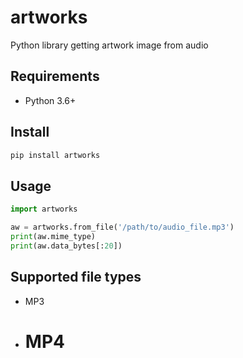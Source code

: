 # artworks
Python library getting artwork image from audio

## Requirements

- Python 3.6+

## Install

```sh
pip install artworks
```

## Usage

```python
import artworks

aw = artworks.from_file('/path/to/audio_file.mp3')
print(aw.mime_type)
print(aw.data_bytes[:20])
```

## Supported file types

- MP3
- # MP4